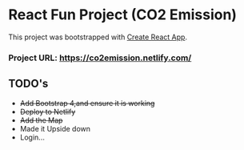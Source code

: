 # React Fun Project (CO2 Emission)
This project was bootstrapped with [Create React App](https://github.com/facebook/create-react-app).

### Project URL: https://co2emission.netlify.com/

## TODO's
* ~~Add Bootstrap 4,and ensure it is working~~
* ~~Deploy to Netlify~~
* ~~Add the Map~~
* Made it Upside down
* Login...
